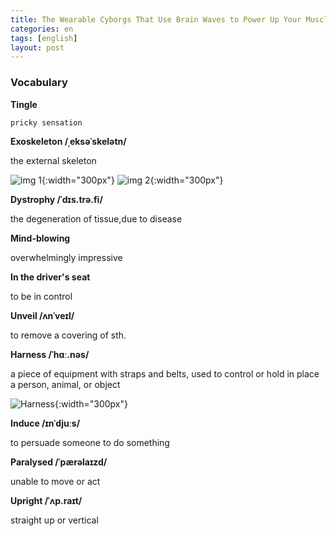 ```yaml
---
title: The Wearable Cyborgs That Use Brain Waves to Power Up Your Muscles
categories: en
tags: [english]
layout: post
---
```


### Vocabulary

**Tingle**

```
pricky sensation
```

**Exoskeleton /ˌeksəˈskelətn/**

the external skeleton 

![img 1](https://cdn.cnn.com/cnnnext/dam/assets/191004105331-02-paralyzed-man-robotic-suit-exlarge-169.jpg){:width="300px"}
![img 2](https://upload.wikimedia.org/wikipedia/commons/7/7d/Dragonfly-nymph-exoskeleton.jpg){:width="300px"}

**Dystrophy /ˈdɪs.trə.fi/**

the degeneration of tissue,due to disease

**Mind-blowing**

overwhelmingly impressive

**In the driver's seat**

to be in control

**Unveil /ʌnˈveɪl/**

to remove a covering of sth. 

**Harness /ˈhɑː.nəs/**

a piece of equipment with straps and belts, used to control or hold in place a person, animal, or object

![Harness](https://newcastlebeach.org/images/harness-4.png){:width="300px"}

**Induce /ɪnˈdjuːs/**

to persuade someone to do something

**Paralysed /ˈpærəlaɪzd/**

unable to move or act

**Upright /ˈʌp.raɪt/**

straight up or vertical
